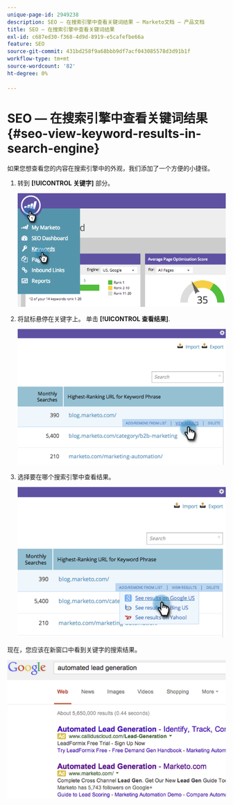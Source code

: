 ```yaml
---
unique-page-id: 2949238
description: SEO — 在搜索引擎中查看关键词结果 — Marketo文档 — 产品文档
title: SEO — 在搜索引擎中查看关键词结果
exl-id: c687ed30-f368-4d9d-8919-e5cafefbe66a
feature: SEO
source-git-commit: 431bd258f9a68bbb9df7acf043085578d3d91b1f
workflow-type: tm+mt
source-wordcount: '82'
ht-degree: 0%

---
```


# SEO — 在搜索引擎中查看关键词结果 {#seo-view-keyword-results-in-search-engine}

如果您想查看您的内容在搜索引擎中的外观，我们添加了一个方便的小捷径。

1. 转到 **[!UICONTROL 关键字]** 部分。

   ![](assets/image2014-9-18-13-3a33-3a58.png)

1. 将鼠标悬停在关键字上。 单击 **[!UICONTROL 查看结果]**.

   ![](assets/image2014-9-18-13-3a34-3a2.png)

1. 选择要在哪个搜索引擎中查看结果。

   ![](assets/image2014-9-18-13-3a34-3a16.png)

现在，您应该在新窗口中看到关键字的搜索结果。

![](assets/image2014-9-18-13-3a34-3a24.png)
